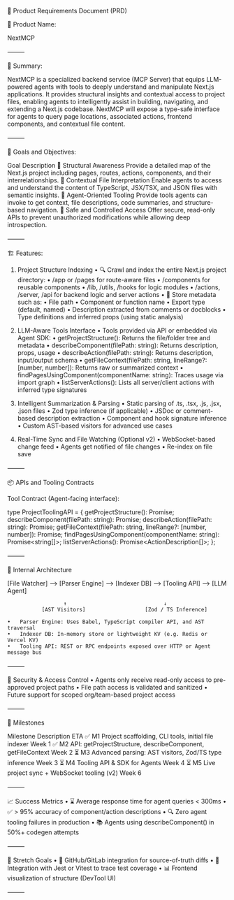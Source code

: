 

📄 Product Requirements Document (PRD)

🧠 Product Name:

NextMCP

⸻

📌 Summary:

NextMCP is a specialized backend service (MCP Server) that equips LLM-powered agents with tools to deeply understand and manipulate Next.js applications. It provides structural insights and contextual access to project files, enabling agents to intelligently assist in building, navigating, and extending a Next.js codebase. NextMCP will expose a type-safe interface for agents to query page locations, associated actions, frontend components, and contextual file content.

⸻

🎯 Goals and Objectives:

Goal	Description
🧭 Structural Awareness	Provide a detailed map of the Next.js project including pages, routes, actions, components, and their interrelationships.
📖 Contextual File Interpretation	Enable agents to access and understand the content of TypeScript, JSX/TSX, and JSON files with semantic insights.
🤖 Agent-Oriented Tooling	Provide tools agents can invoke to get context, file descriptions, code summaries, and structure-based navigation.
🔐 Safe and Controlled Access	Offer secure, read-only APIs to prevent unauthorized modifications while allowing deep introspection.


⸻

🏗️ Features:

1. Project Structure Indexing
	•	🔍 Crawl and index the entire Next.js project directory:
	•	/app or /pages for route-aware files
	•	/components for reusable components
	•	/lib, /utils, /hooks for logic modules
	•	/actions, /server, /api for backend logic and server actions
	•	🧾 Store metadata such as:
	•	File path
	•	Component or function name
	•	Export type (default, named)
	•	Description extracted from comments or docblocks
	•	Type definitions and inferred props (using static analysis)

2. LLM-Aware Tools Interface
	•	Tools provided via API or embedded via Agent SDK:
	•	getProjectStructure(): Returns the file/folder tree and metadata
	•	describeComponent(filePath: string): Returns description, props, usage
	•	describeAction(filePath: string): Returns description, input/output schema
	•	getFileContext(filePath: string, lineRange?: [number, number]): Returns raw or summarized context
	•	findPagesUsingComponent(componentName: string): Traces usage via import graph
	•	listServerActions(): Lists all server/client actions with inferred type signatures

3. Intelligent Summarization & Parsing
	•	Static parsing of .ts, .tsx, .js, .jsx, .json files
	•	Zod type inference (if applicable)
	•	JSDoc or comment-based description extraction
	•	Component and hook signature inference
	•	Custom AST-based visitors for advanced use cases

4. Real-Time Sync and File Watching (Optional v2)
	•	WebSocket-based change feed
	•	Agents get notified of file changes
	•	Re-index on file save

⸻

📦 APIs and Tooling Contracts

Tool Contract (Agent-facing interface):

type ProjectToolingAPI = {
  getProjectStructure(): Promise<ProjectTree>;
  describeComponent(filePath: string): Promise<ComponentDescription>;
  describeAction(filePath: string): Promise<ActionDescription>;
  getFileContext(filePath: string, lineRange?: [number, number]): Promise<FileContext>;
  findPagesUsingComponent(componentName: string): Promise<string[]>;
  listServerActions(): Promise<ActionDescription[]>;
};


⸻

🧩 Internal Architecture

[File Watcher] --> [Parser Engine] --> [Indexer DB] --> [Tooling API] --> [LLM Agent]

                      ↑                               ↓
               [AST Visitors]                   [Zod / TS Inference]

	•	Parser Engine: Uses Babel, TypeScript compiler API, and AST traversal
	•	Indexer DB: In-memory store or lightweight KV (e.g. Redis or Vercel KV)
	•	Tooling API: REST or RPC endpoints exposed over HTTP or Agent message bus

⸻

🔐 Security & Access Control
	•	Agents only receive read-only access to pre-approved project paths
	•	File path access is validated and sanitized
	•	Future support for scoped org/team-based project access

⸻

📅 Milestones

Milestone	Description	ETA
✅ M1	Project scaffolding, CLI tools, initial file indexer	Week 1
✅ M2	API: getProjectStructure, describeComponent, getFileContext	Week 2
⏳ M3	Advanced parsing: AST visitors, Zod/TS type inference	Week 3
⏳ M4	Tooling API & SDK for Agents	Week 4
⏳ M5	Live project sync + WebSocket tooling (v2)	Week 6


⸻

📈 Success Metrics
	•	⌛ Average response time for agent queries < 300ms
	•	✅ > 95% accuracy of component/action descriptions
	•	🔍 Zero agent tooling failures in production
	•	📚 Agents using describeComponent() in 50%+ codegen attempts

⸻

📌 Stretch Goals
	•	🔁 GitHub/GitLab integration for source-of-truth diffs
	•	🧪 Integration with Jest or Vitest to trace test coverage
	•	📊 Frontend visualization of structure (DevTool UI)

⸻
